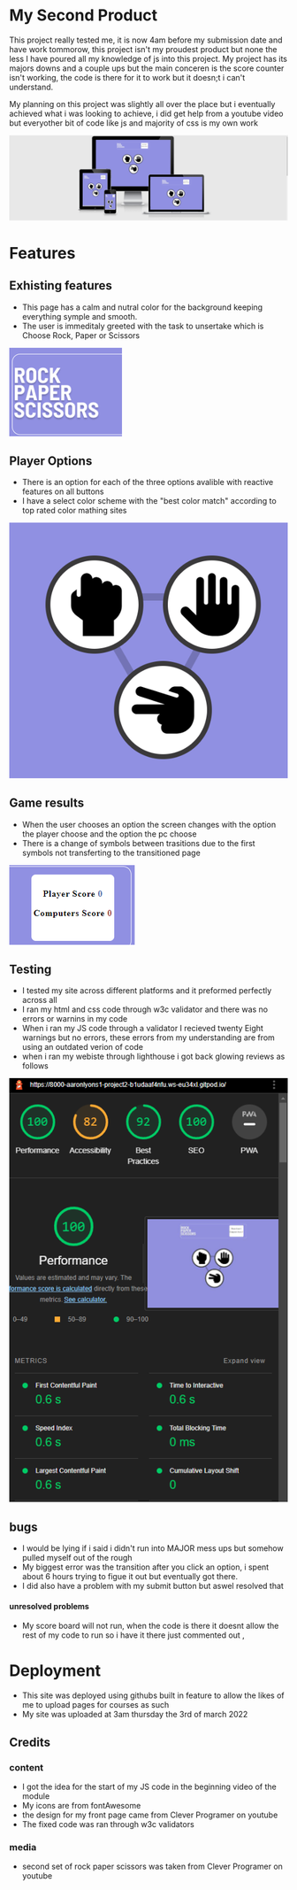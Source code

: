# My Second Product

This project really tested me, it is now 4am before my submission date and have work tommorow,
this project isn't my proudest product but none the less I have poured all my knowledge of js into this 
project. My project has its majors downs and a couple ups but the main conceren is the score counter
isn't working, the code is there for it to work but it doesn;t i can't understand.

My planning on this project was slightly all over the place but i eventually achieved what i was 
looking to achieve, i did get help from a youtube video but everyother bit of code like js and majority of 
css is my own work

![](assets/images/responsive2.png)

# Features
## Exhisting features
* This page has a calm and nutral color for the background keeping everything symple and smooth.
* The user is immeditaly greeted with the task to unsertake which is Choose Rock, Paper or Scissors

![](assets/images/rps.png)

## Player Options
* There is an option for each of the three options avalible with reactive features on all buttons
* I have a select color scheme with the "best color match" according to top rated color mathing sites

![](assets/images/options.png)

## Game results 
* When the user chooses an option the screen changes with the option the player choose and the option the pc choose
* There is a change of symbols between trasitions due to the first symbols not transferting to the transitioned page

![](assets/images/scoreborde.png)

## Testing
* I tested my site across different platforms and it preformed perfectly across all
* I ran my html and css code through w3c validator and there was no errors or warnins in my code
* When i ran my JS code through a validator I recieved twenty Eight warnings but no errors, these errors from my understanding are from using an outdated verion of code
* when i ran my webiste through lighthouse i got back glowing reviews as follows

![](assets/images/lighthouse.png)

## bugs
* I would be lying if i said i didn't run into MAJOR mess ups but somehow pulled myself out of the rough
* My biggest error was the transition after you click an option, i spent about 6 hours trying to figue it out but eventually got there.
* I did also have a problem with my submit button but aswel resolved that

#### unresolved problems
* My score board will not run, when the code is there it doesnt allow the rest of my code to run so i have it there just commented out ,

# Deployment 
* This site was deployed using githubs built in feature to allow the likes of me to upload pages for courses as such
* My site was uploaded at 3am thursday the 3rd of march 2022

## Credits

### content 
* I got the idea for the start of my JS code in the beginning video of the module
* My icons are from fontAwesome
* the design for my front page came from Clever Programer on youtube
* The fixed code was ran through w3c validators
### media
* second set of rock paper scissors was taken from Clever Programer on youtube 
